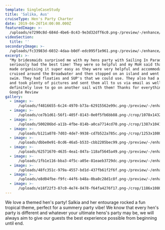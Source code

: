 ```yaml
---
template: SingleCaseStudy
title: 'Salika, Aus'
cruiseType: Hen's Party Charter
date: 2019-04-26T14:00:00.000Z
featuredImage: >-
  /uploads/e7290c8d-684d-4be6-8c43-9e3d32dff6c0.png-/preview/-/enhance/32/
videoSection:
  title: ''
secondaryImage: >-
  /uploads/fc33983d-6032-4daa-b0df-edc095f1e961.png-/preview/-/enhance/44/
excerpt: >-
  "My bridesmaids surprised me with my hens party with Sailing In Paradise and I
  seriously had the best time! They were so helpful and my MoH said that they
  made organising it super easy as they were very helpful and accommodating. We
  cruised around the Broadwater and then stopped on an island and went for a
  swim. They had floaties and SUP's that we could use. They also had a camera
  and took plenty of pictures and sent them all to us via email as well! Would
  definitely love to go on another sail with them! Thanks for everything guys!"
  Google Review
gallery:
  - image: >-
      /uploads/f4816655-6c24-4970-b73a-62915562e99c.png-/preview/-/enhance/32/
  - image: >-
      /uploads/ce7b1d61-56f1-405f-8143-0e0f5fb6bb88.png-/crop/1078x1432/0,0/-/preview/-/enhance/50/
  - image: >-
      /uploads/500286bd-a11b-4fbe-814b-a0ca7714cd70.png-/crop/1387x1041/174,0/-/preview/-/enhance/44/
  - image: >-
      /uploads/b121a078-7d03-4de7-9938-cd7b522a785c.png-/crop/1253x1080/0,0/-/preview/-/enhance/31/
  - image: >-
      /uploads/dbbe0e91-8cd6-46a5-b533-cbb2205bec99.png-/preview/-/enhance/27/
  - image: >-
      /uploads/62571670-4635-4ea1-847a-118af5645a49.png-/preview/-/enhance/50/
  - image: >-
      /uploads/1fb1e116-bba3-4f5c-a05e-81eaeb3729dc.png-/preview/-/enhance/36/
  - image: >-
      /uploads/48fc351c-979a-4557-bd1d-437fb61f2f6f.png-/preview/-/enhance/41/
  - image: >-
      /uploads/e8d04fbe-f9fc-44f6-b48a-0ba0c28d1c8f.png-/preview/-/enhance/41/
  - image: >-
      /uploads/e18f22f3-87c0-4e74-8478-f64fa4276f17.png-/crop/1186x1080/0,0/-/preview/-/enhance/26/
---
```

We love a themed hen's party! Salkia and her entourage rocked a fun tropical theme, perfect for a summery party vibe! We know that every hen's party is different and whatever your ultimate hens's party may be, we will always aim to give our guests the best experience possible from beginning until end.
